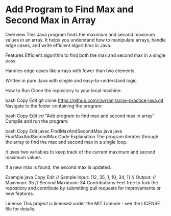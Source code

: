 # Add Program to Find Max and Second Max in Array

Overview
This Java program finds the maximum and second maximum values in an array. It helps you understand how to manipulate arrays, handle edge cases, and write efficient algorithms in Java.

Features
Efficient algorithm to find both the max and second max in a single pass.

Handles edge cases like arrays with fewer than two elements.

Written in pure Java with simple and easy-to-understand logic.

How to Run
Clone the repository to your local machine:

bash
Copy
Edit
git clone https://github.com/ravrranj/array-practice-java.git
Navigate to the folder containing the program:

bash
Copy
Edit
cd "Add program to find max and second max in array"
Compile and run the program:

bash
Copy
Edit
javac FindMaxAndSecondMax.java
java FindMaxAndSecondMax
Code Explanation
The program iterates through the array to find the max and second max in a single loop.

It uses two variables to keep track of the current maximum and second maximum values.

If a new max is found, the second max is updated.

Example
java
Copy
Edit
// Sample Input: [12, 35, 1, 10, 34, 1]
// Output:
// Maximum: 35
// Second Maximum: 34
Contributions
Feel free to fork the repository and contribute by submitting pull requests for improvements or new features.

License
This project is licensed under the MIT License - see the LICENSE file for details.
